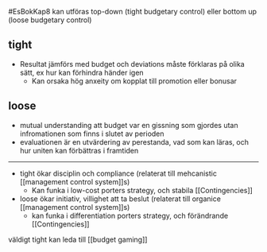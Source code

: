 #EsBokKap8
kan utföras top-down (tight budgetary control) eller bottom up (loose budgetary control)
## tight
- Resultat jämförs med budget och deviations måste förklaras på olika sätt, ex hur kan förhindra händer igen
	- Kan orsaka hög anxeity om kopplat till promotion eller bonusar
## loose
- mutual understanding att budget var en gissning som gjordes utan infromationen som finns i slutet av perioden
- evaluationen är en utvärdering av perestanda, vad som kan läras, och hur uniten kan förbättras i framtiden

----
- tight ökar disciplin och compliance (relaterat till mehcanistic [[management control system]]s)
	- Kan funka i low-cost porters strategy, och stabila [[Contingencies]]
- loose ökar initiativ, villighet att ta beslut (relaterat till organice [[management control system]]s)
	- kan funka i differentiation porters strategy, och förändrande [[Contingencies]]

väldigt tight kan leda till [[budget gaming]]